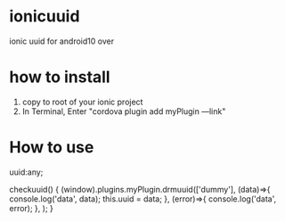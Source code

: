 # ionicuuid
ionic uuid for android10 over

# how to install
1. copy to root of your ionic project
2. In Terminal, Enter "cordova plugin add myPlugin —link"

# How to use  
uuid:any;

checkuuid()
{
(<any>window).plugins.myPlugin.drmuuid(['dummy'], 
    (data)=>{
    console.log('data', data);
    this.uuid = data;
    },
    (error)=>{
    console.log('data', error);
    },
);
}


